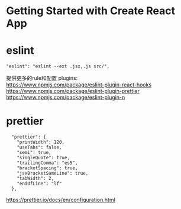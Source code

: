 # Getting Started with Create React App

# eslint
```
"eslint": "eslint --ext .jsx,.js src/",
```
提供更多的rule和配置
plugins:  
https://www.npmjs.com/package/eslint-plugin-react-hooks
https://www.npmjs.com/package/eslint-plugin-prettier
https://www.npmjs.com/package/eslint-plugin-n

# prettier
```
  "prettier": {
    "printWidth": 120,
    "useTabs": false,
    "semi": true,
    "singleQuote": true,
    "trailingComma": "es5",
    "bracketSpacing": true,
    "jsxBracketSameLine": true,
    "tabWidth": 2,
    "endOfLine": "lf"
  },
```

https://prettier.io/docs/en/configuration.html